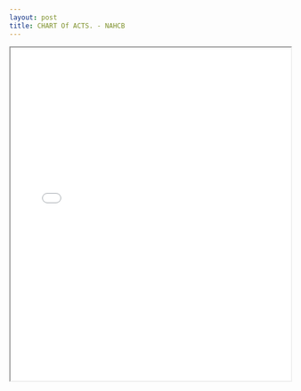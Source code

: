 ```yaml
---
layout: post
title: CHART Of ACTS. - NAHCB
---
```


<div class="pdf-container">
    <iframe src="./assets/nacpb_material/nahb-chart-of-accounts-2016.pdf#zoom=FitH" 
    height="600" width="100%" allowFullScreen="true">
    </iframe>
</div>